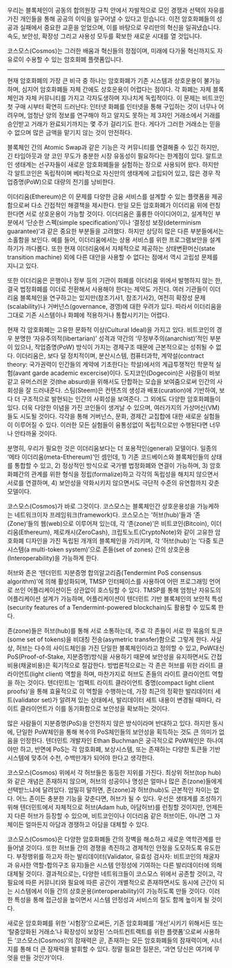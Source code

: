 우리는 블록체인이 공동의 합의원장 규칙 안에서 자발적으로 모인 경쟁과 선택의 자유를 가진 개인들을 통해 공공의 이익을 일구어낼 수 있다고 믿습니다. 이전 암호화폐들의 성공과 실패에서 중요한 교훈을 얻었으며, 이를 바탕으로 우리만의 혁신을 일궈냈습니다. 속도, 보안성, 확장성 그리고 사용성 모두를 확보한 새로운 시대를 열 것입니다.

코스모스(Cosmos)는 그러한 배움과 혁신들의 정점이며, 미래에 다가올 혁신까지도 자유로이 수용할 수 있는 암호화폐 플랫폼입니다. 

<hr />

현재 암호화폐의 가장 큰 비극 중 하나는 암호화폐가 기존 시스템과 상호운용이 불가능하며, 심지어 암호화폐들 자체 간에도 상호운용이 어렵다는 점이다. 각 화폐는 자체 블록체인과 자체 커뮤니티를 가지고 각자도생하며 지나치게 독립적이다. 이 문제는 비트코인 첫 구매 시부터 확연히 드러난다: 인터넷 화폐를 인터넷을 통해 구입하는 것이 너무나 어려우며, 엄청난 양의 정보를 연구해야 하고 알지도 못하는 제 3자인 거래소에서 거래를 승인받고 거래가 완료되기까지는 몇 주가 걸리기도 한다. 게다가 그러한 거래소는 믿을 수 없으며 많은 금액을 맡기지 않는 것이 안전하다.

블록체인 간의 Atomic Swap과 같은 기능은 각 커뮤니티를 연결해줄 수 있긴 하지만, 긴 타임아웃과 양 코인 무도가 충분한 시장 유동성이 필요하다는 한계점이 있다. 알트코인 생태계는 선구자들이 새로운 암호화폐들을 실험하는 장으로 사용되어 왔다. 하지만 각 알트코인은 독립적이며 베타적으로 자신만의 생태계에 고립되어 있고, 많은 경우 작업증명(PoW)으로 대량의 전기를 낭비한다.

이더리움(Ethereum)은 이 문제를 다양한 금융 서비스를 설계할 수 있는 플랫폼을 제공함으로써 다소 간접적인 해결책을 제시한다. 만일 모든 암호화폐가 이더리움 위에 런칭한다면 서로 상호운용이 가능할 것이다. 이더리움은 훌륭한 아이디어이고, 설계적인 부분에서 ‘단순한 스펙(simple specification)’이나 ‘결정성 보장(determinism guarantee)’과 같은 중요한 부분들을 고려했다. 하지만 상당히 많은 다른 부분들에서는 소홀함을 보인다. 예를 들어, 이더리움에서는 상용 서비스를 위한 프로그램보안을 설계하기가 까다롭다. 또한 현재 이더리움에서 자체적으로 제공하는 상태변환머신(state transition machine) 외에 다른 대안을 사용할 수 없다는 점에서 역시 고립성 문제를 지니고 있다.

또한 이더리움은 은행이나 정부 등의 기관이 화폐를 이더리움 위에서 발행하지 않는 한, 결국 법정화폐를 이더로 전환해서 사용해야 한다는 제약도 가진다. 여러 기관들이 이더리움 블록체인을 연구하고는 있지만(참조기사1, 참조기사2), 여전히 확장성 문제(scalability)나 거버넌스(governance, 경영)에 대한 우려가 있다. 따라서 이더리움을 그대로 기존 시스템이나 화폐에 적용하거나 통합시키기는 어렵다.

현재 각 암호화폐는 고유한 문화적 이상(Cultural Ideal)을 가지고 있다. 비트코인의 경우 분명한 ‘자유주의적(libertarian)’ 성격과 약간의 ‘무정부주의(anarchist)’적인 부분이 있으나, 작업증명(PoW) 방식이 가지는 경제구조 때문에 근본적으로는 성취될 수 없다. 이더리움은, 보다 덜 정치적이며, 분산시스템, 컴퓨터과학, 계약설(contract theory: 국가권력이 인간들의 계약에 기초한다는 학설)에서의 계급투쟁적인 학문적 실험(avant garde academic excercise)이다. 도지코인(Dogecoin)은 사람들이 바보같고 유머스러운 것(the absurd)을 위해서도 단합하는 모습을 보여줌으로써 인간의 사회성을 잘 드러내준다. 스팀(Steem)은 컨텐츠의 생성과 배포(curation)에 기반하여, 보다 더 구조적으로 발현되는 인간의 사회성을 보여준다. 그 외에도 다양한 암호화폐들이 있다. 더욱 다양한 이념을 가진 코인들이 생겨날 수 있으며, 여러가지의 가상머신(VM)들도 시도될 것이다. 각각을 통해 거버넌스, 문화, 경제간 교집합에 대한 새로운 실험들이 이루어질 수 있다. 이러한 모든 실험들이 융통성없이 독립적으로만 수행된다면 너무나 안타까울 것이다.

분명히, 우리가 필요한 것은 이더리움보다는 더 포용적인(general) 모델이다. 일종의 ‘메타 이더리움(meta-Ethereum)’인 셈인데, 1) 기존 코드베이스와 블록체인들의 상태를 통합할 수 있고, 2) 정상적인 방식으로 국가별 법정화폐와 연결이 가능하며, 3) 암호화폐간의 관계를 위한 형식을 정립(formalize)하고 각각의 독립성을 해치지 않으면서 서로를 연결하며, 4) 보안성을 약화시키지 않으면서도 극단적 수준의 유연함까지 갖춘 모델이다.

코스모스(Cosmos)가 바로 그것이다. 코스모스는 블록체인간 상호운용성을 가능케하는 네트워크이자 프레임워크(framework)다. 코스모스는 ‘허브(hub)’들과 ‘존(Zone)’들의 웹(web)으로 이루어져 있는데, 각 ‘존(zone)’은 비트코인(Bitcoin), 이더리움(Ethereum), 제로캐시(ZeroCash), 크립토노트(CryptoNote)와 같이 고유한 암호화폐 디자인을 가진 독립된 개개의 블록체인을 가리키며, 각 ‘허브(hub)’는 ‘다중 토큰 시스템(a multi-token system)’으로 존들(set of zones) 간의 상호운용(Interoperability)을 가능하게 한다.

허브와 존은 ‘텐더민트 지분증명 합의알고리즘(Tendermint PoS consensus algorithm)’에 의해 활성화되며, TMSP 인터페이스를 사용하여 어떤 프로그래밍 언어로 쓰인 어플리케이션이든 상관없이 호스팅할 수 있다. TMSP를 통해 엄청난 자유도의 어플리케이션 설계가 가능하며, 어플리케이션이 텐더민트 기반 블록체인의 보안적 특성(security features of a Tendermint-powered blockchain)도 활용할 수 있도록 한다.

존(zone)들은 허브(hub)를 통해 서로 소통하는데, 주로 각 존들이 서로 한 묶음의 토큰(some set of tokens)을 비대칭 전송(asymetric transfer)함으로 그렇게 한다. 사실상, 허브는 다수의 사이드체인을 가진 단일한 블록체인이라고 정의할 수 있고, PoW대신 PoS(Proof-of-Stake, 지분증명)방식을 사용하기 때문에 보안성을 유지하면서도 간접비용(채굴비용)은 획기적으로 절감한다. 방법론적으로는 각 존은 허브를 위한 라이트 클라이언트(light client) 역할을 하며, 마찬가지로 허브도 존들의 라이트 클라이언트 역할을 하는 것이다. 텐더민트는 ‘컴팩트 라이트 클라이언트 증명(compact light client proofs)’을 통해 효율적으로 이 역할을 수행하는데, 가장 최근의 정확한 발리데이터 세트(validator set)가 알려져 있는 상태에서, 발리데이터 세트 내용이 변경될 때마다, 라이트 클라이언트가 이를 동기화함으로 보안성을 확보하는 것이다.

많은 사람들이 지분증명(PoS)을 안전하지 않은 방식이라며 반대하고 있다. 하지만 동시에, 단일한 PoW체인을 통해 복수의 PoS체인들의 보안성을 획득하는 것도 큰 의미가 없음을 인정한다. 텐더민트 개발자인 Ethan Buchman은 궁극적으로 PoW체인은 하나여야만 하고, 반면에 PoS는 각 암호화폐, 보상시스템, 또는 존재하는 다양한 토큰들 기반 시스템에 맞추어 수천, 수백만개가 되어야 한다고 생각한다.

코스모스(Cosmos) 위에서 각 허브들은 동등한 지위를 가진다. 최상위 허브(top hub)와 같은 개념은 존재하지 않으며, 허브의 성공이나 명성은 얼마나 많은 존(zone)들에게 선택받느냐에 달려있다. 엄밀히 말하면, 존(zone)과 허브(hub)도 근본적인 차이는 없다. 어느 존이든 충분한 기능을 갖춘다면, 허브가 될 수 있다. 우선은 생태계를 조성하기 위해 텐더민트에서 자체적으로 허브(Adam hub, 아담허브)를 런칭할 것이지만, 언제든지 다른 허브가 등장할 수 있으며, 비트코인이나 이더리움 같은 허브이든, 아니면 그 자체이든 얼마든지 아담과 경쟁하고 아담을 대체할 수 있다.

코스모스(Cosmos)은 다양한 암호화폐들 간의 장벽을 해소하고 새로운 역학관계를 만들어낼 것이다. 또한 허브들 간의 경쟁을 촉진하고 경제적인 안정을 도모하도록 유도한다. 부정행위를 하고자 하는 발리데이터(Validator, 유효성 검사자: 비트코인의 채굴자과 유사한 역할-합의구조 유지)들은 시스템 안정성에 기여하는 다른 발리데이터에 의해 대체될 것이다. 결과적으로는, 다양한 네트워크들이 코스모스 위에서 공존할 것이고, 각 필요에 따른 커뮤니티와 필요에 따른 공간이 개별적으로 존재하면서도 동시에 근간이 되는 시스템에서 이들 간의 상호운용(interoperability)이 가능하도록 만들 것이다. 이러한 특성을 통해 접근성을 높이면서 시스템 안정성과 서비스의 질도 함께 높이게 될 것이다.

새로운 암호화폐를 위한 ‘시험장’으로써든, 기존 암호화폐를 ‘개선’시키기 위해서든 또는 ‘탈중앙화된 거래소’나 확장성이 보장된 ‘스마트컨트랙트를 위한 플랫폼’으로써 사용하든 ‘코스모스(Cosmos)’의 잠재력은 곧, 존재하는 모든 암호화폐들의 잠재력이며, 시너지를 통해 더 큰 잠재력을 발휘할 수 있다. 정말 필요한 질문은, ‘과연 당신은 여기에 무엇을 만들 것인가’이다.

